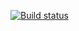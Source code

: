 [![Build status](https://ci.appveyor.com/api/projects/status/4n2gfc9up9usq98v/branch/master?svg=true)](https://ci.appveyor.com/project/FAQNFS/carddeliveryjava/branch/master)

